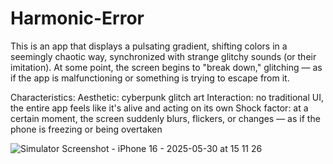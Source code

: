 # Harmonic-Error

This is an app that displays a pulsating gradient, shifting colors in a seemingly chaotic way, synchronized with strange glitchy sounds (or their imitation). At some point, the screen begins to "break down," glitching — as if the app is malfunctioning or something is trying to escape from it.

Characteristics:
Aesthetic: cyberpunk glitch art
Interaction: no traditional UI, the entire app feels like it's alive and acting on its own
Shock factor: at a certain moment, the screen suddenly blurs, flickers, or changes — as if the phone is freezing or being overtaken

![Simulator Screenshot - iPhone 16 - 2025-05-30 at 15 11 26](https://github.com/user-attachments/assets/22e3da4b-dcc6-4640-a752-fa749c828ba0)
